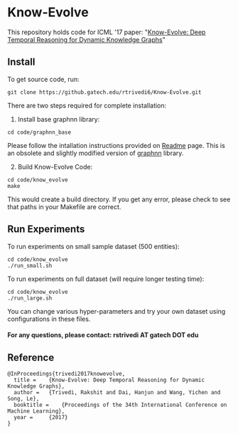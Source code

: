 # Know-Evolve
This repository holds code for ICML '17 paper: "[Know-Evolve: Deep Temporal Reasoning for Dynamic Knowledge Graphs](http://proceedings.mlr.press/v70/trivedi17a/trivedi17a.pdf)"

## Install
To get source code, run:

```
git clone https://github.gatech.edu/rtrivedi6/Know-Evolve.git
```

There are two steps required for complete installation:

1. Install base graphnn library:

```
cd code/graphnn_base
```
Please follow the intallation instructions provided on [Readme](https://github.gatech.edu/rtrivedi6/Know-Evolve/tree/master/code/graphnn_base) page. This is an obsolete and slightly modified version of [graphnn](https://github.com/Hanjun-Dai/graphnn) library.

2. Build Know-Evolve Code:

```
cd code/know_evolve
make
```
This would create a build directory. If you get any error, please check to see that paths in your Makefile are correct.

## Run Experiments

To run experiments on small sample dataset (500 entities):

```
cd code/know_evolve
./run_small.sh
```
To run experiments on full dataset (will require longer testing time):

```
cd code/know_evolve
./run_large.sh
```
You can change various hyper-parameters and try your own dataset using configurations in these files.

#### For any questions, please contact: rstrivedi AT gatech DOT edu

## Reference
```
@InProceedings{trivedi2017knowevolve,
  title = 	 {Know-Evolve: Deep Temporal Reasoning for Dynamic Knowledge Graphs},
  author = 	 {Trivedi, Rakshit and Dai, Hanjun and Wang, Yichen and Song, Le},
  booktitle = 	 {Proceedings of the 34th International Conference on Machine Learning},
  year = 	 {2017}
}
```
